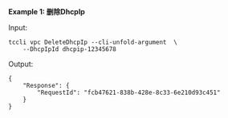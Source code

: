 **Example 1: 删除DhcpIp**



Input: 

```
tccli vpc DeleteDhcpIp --cli-unfold-argument  \
    --DhcpIpId dhcpip-12345678
```

Output: 
```
{
    "Response": {
        "RequestId": "fcb47621-838b-428e-8c33-6e210d93c451"
    }
}
```

